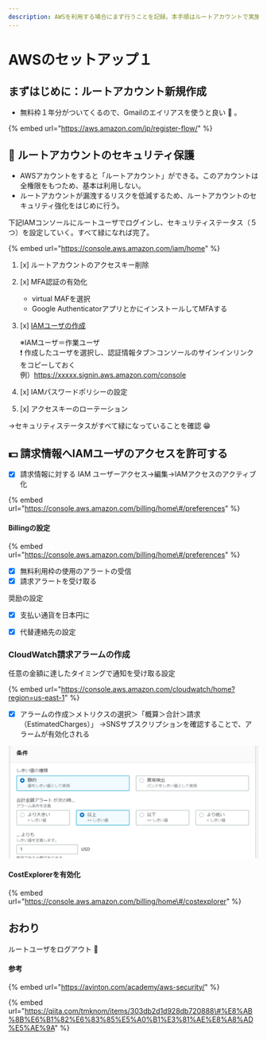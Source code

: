 ```yaml
---
description: AWSを利用する場合にまず行うことを記録。本手順はルートアカウントで実施する。
---
```


# AWSのセットアップ１

## まずはじめに：ルートアカウント新規作成

* 無料枠１年分がついてくるので、Gmailのエイリアスを使うと良い 📧 。

{% embed url="https://aws.amazon.com/jp/register-flow/" %}

## 🔱 ルートアカウントのセキュリティ保護

* AWSアカウントをすると「ルートアカウント」ができる。このアカウントは全権限をもつため、基本は利用しない。
* ルートアカウントが漏洩するリスクを低減するため、ルートアカウントのセキュリティ強化をはじめに行う。

下記IAMコンソールにルートユーザでログインし、セキュリティステータス（５つ）を設定していく。すべて緑になれば完了。

{% embed url="https://console.aws.amazon.com/iam/home" %}

1. [x] ルートアカウントのアクセスキー削除
2. [x] MFA認証の有効化
   * virtual MAFを選択
   * Google AuthenticatorアプリとかにインストールしてMFAする
3. [x] [IAMユーザの作成](https://youco-y.gitbook.io/my-note/iam)

   ※IAMユーザ＝作業ユーザ  
    ❗ 作成したユーザを選択し、認証情報タブ＞コンソールのサインインリンクをコピーしておく  
   例）https://xxxxx.signin.aws.amazon.com/console

4. [x] IAMパスワードポリシーの設定
5. [x] アクセスキーのローテーション

→セキュリティステータスがすべて緑になっていることを確認 😁 

## 💵 請求情報へIAMユーザのアクセスを許可する

* [x] 請求情報に対する IAM ユーザーアクセス→編集→IAMアクセスのアクティブ化

{% embed url="https://console.aws.amazon.com/billing/home\#/preferences" %}

#### Billingの設定

{% embed url="https://console.aws.amazon.com/billing/home\#/preferences" %}

* [x]  無料利用枠の使用のアラートの受信
* [x]  請求アラートを受け取る

奨励の設定

* [x] 支払い通貨を日本円に
* [x] 代替連絡先の設定



### CloudWatch請求アラームの作成

任意の金額に達したタイミングで通知を受け取る設定

{% embed url="https://console.aws.amazon.com/cloudwatch/home?region=us-east-1" %}

* [x] アラームの作成＞メトリクスの選択＞「概算＞合計＞請求（EstimatedCharges）」 →SNSサブスクリプションを確認することで、アラームが有効化される

![](../.gitbook/assets/image%20%287%29.png)

#### CostExplorerを有効化

{% embed url="https://console.aws.amazon.com/billing/home\#/costexplorer" %}

## おわり

ルートユーザをログアウト 🤝 

#### 参考

{% embed url="https://avinton.com/academy/aws-security/" %}

{% embed url="https://qiita.com/tmknom/items/303db2d1d928db720888\#%E8%AB%8B%E6%B1%82%E6%83%85%E5%A0%B1%E3%81%AE%E8%A8%AD%E5%AE%9A" %}





